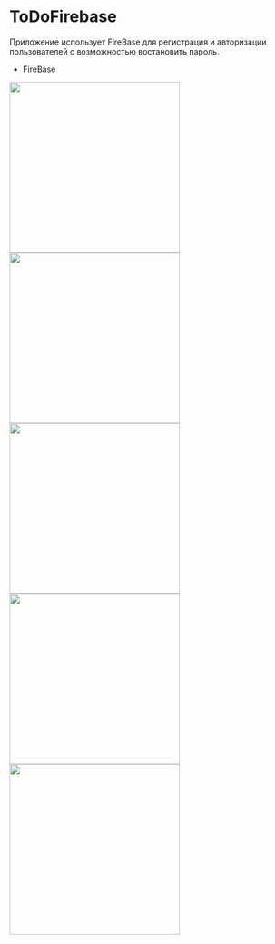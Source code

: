 # ToDoFirebase


Приложение использует FireBase для регистрация и авторизации пользователей с возможностью востановить пароль.

- FireBase

<img src="https://user-images.githubusercontent.com/81886542/146685171-ad7998ae-08ed-4c04-b90d-1200b10383f9.png" width="300" />
<img src="https://user-images.githubusercontent.com/81886542/146685186-b76be634-8d61-47b1-89c1-564c1ec75f53.png" width="300" />
<img src="https://user-images.githubusercontent.com/81886542/146685193-1df30aa1-01dc-48db-b1af-8227b585b07d.png" width="300" />
<img src="https://user-images.githubusercontent.com/81886542/146685202-76a1bbf2-feba-4780-afc4-9dcef007c456.png" width="300" />
<img src="https://user-images.githubusercontent.com/81886542/146685205-73a1ebdc-a459-43f1-a811-75baf707c239.png" width="300" />



